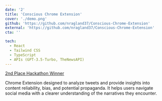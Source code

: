 ```yaml
---
date: '2'
title: 'Conscious Chrome Extension'
cover: './demo.png'
github: 'https://github.com/nragland37/Conscious-Chrome-Extension'
external: 'https://github.com/nragland37/Conscious-Chrome-Extension'
cta: ''

tech:
  - React
  - Tailwind CSS
  - TypeScript
  - APIs (GPT-3.5-Turbo, TheNewsAPI)
---
```


[2nd Place Hackathon Winner](https://educathon.devpost.com/project-gallery)

Chrome Extension designed to analyze tweets and provide insights into content reliability, bias, and potential propaganda.
It helps users navigate social media with a clearer understanding of the narratives they encounter.
